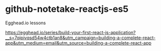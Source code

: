 # github-notetake-reactjs-es5

Egghead.io lessons

https://egghead.io/series/build-your-first-react-js-application?__s=7qipivqsd54w4ctb1an8&utm_campaign=building-a-complete-react-app&utm_medium=email&utm_source=building-a-complete-react-app
